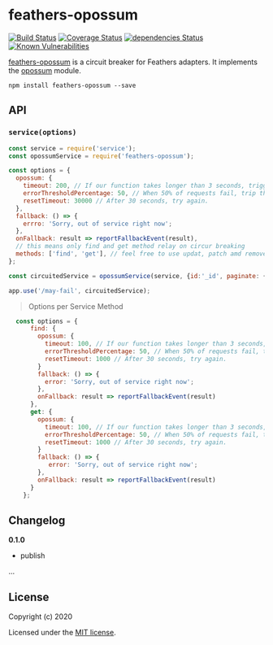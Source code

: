 # feathers-opossum

[![Build Status](https://travis-ci.org/sajov/feathers-opossum.png?branch=master)](https://travis-ci.org/sajov/feathers-opossum)
[![Coverage Status](https://coveralls.io/repos/github/sajov/feathers-opossum/badge.svg?branch=master)](https://coveralls.io/github/sajov/feathers-opossum?branch=master)
[![dependencies Status](https://david-dm.org/sajov/feathers-opossum/status.svg)](https://david-dm.org/sajov/feathers-opossum)
[![Known Vulnerabilities](https://snyk.io/test/npm/feathers-opossum/badge.svg)](https://snyk.io/test/npm/feathers-opossum)

[feathers-opossum](https://github.com/sajov/feathers-opossum) is a circuit breaker for Feathers adapters. It implements the [opossum](https://github.com/nodeshift/opossum) module.

```
npm install feathers-opossum --save
```

## API

### `service(options)`

```javascript
const service = require('service');
const opossumService = require('feathers-opossum');

const options = {
  opossum: {
    timeout: 200, // If our function takes longer than 3 seconds, trigger a failure
    errorThresholdPercentage: 50, // When 50% of requests fail, trip the circuit
    resetTimeout: 30000 // After 30 seconds, try again.
  },
  fallback: () => {
    errro: 'Sorry, out of service right now';
  },
  onFallback: result => reportFallbackEvent(result),
  // this means only find and get method relay on circur breaking
  methods: ['find', 'get'], // feel free to use updat, patch amd remove
};

const circuitedService = opossumService(service, {id:'_id', paginate: {max:10 }, options);

app.use('/may-fail', circuitedService);
```

> Options per Service Method

```javascript
  const options = {
      find: {
        opossum: {
          timeout: 100, // If our function takes longer than 3 seconds, trigger a failure
          errorThresholdPercentage: 50, // When 50% of requests fail, trip the circuit
          resetTimeout: 1000 // After 30 seconds, try again.
        }
        fallback: () => {
          error: 'Sorry, out of service right now';
        },
        onFallback: result => reportFallbackEvent(result)
      },
      get: {
        opossum: {
          timeout: 100, // If our function takes longer than 3 seconds, trigger a failure
          errorThresholdPercentage: 50, // When 50% of requests fail, trip the circuit
          resetTimeout: 1000 // After 30 seconds, try again.
        }
        fallback: () => {
           error: 'Sorry, out of service right now';
        },
        onFallback: result => reportFallbackEvent(result)
      }
    };
```

## Changelog

**0.1.0**

- publish

...

## License

Copyright (c) 2020

Licensed under the [MIT license](LICENSE).
